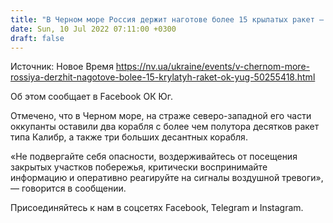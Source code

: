 ```yaml
---
title: "В Черном море Россия держит наготове более 15 крылатых ракет — ОК Юг"
date: Sun, 10 Jul 2022 07:11:00 +0300
draft: false
---
```

Источник: Новое Время https://nv.ua/ukraine/events/v-chernom-more-rossiya-derzhit-nagotove-bolee-15-krylatyh-raket-ok-yug-50255418.html


Об этом сообщает в Facebook ОК Юг.

 Отмечено, что в Черном море, на страже северо-западной его части оккупанты оставили два корабля с более чем полутора десятков ракет типа Калибр, а также три больших десантных корабля.

 «Не подвергайте себя опасности, воздерживайтесь от посещения закрытых участков побережья, критически воспринимайте информацию и оперативно реагируйте на сигналы воздушной тревоги», — говорится в сообщении.

Присоединяйтесь к нам в соцсетях Facebook, Telegram и Instagram.
